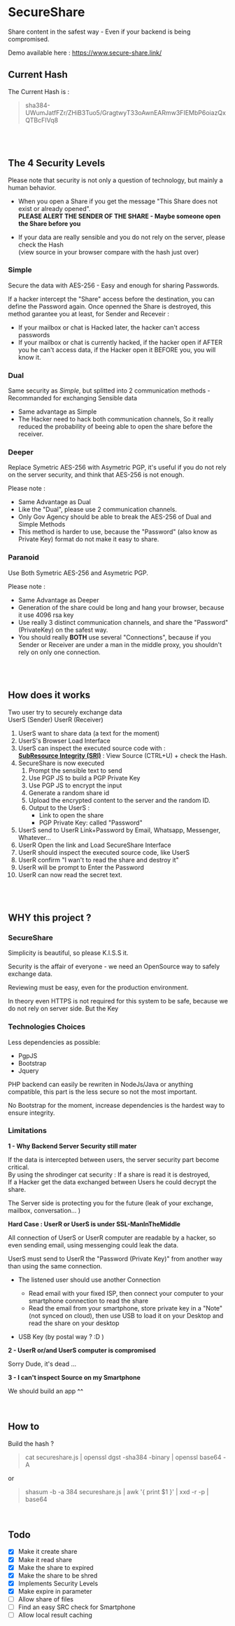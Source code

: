 # SecureShare

Share content in the safest way - Even if your backend is being compromised.

Demo available here : <a href="https://www.secure-share.link/" target="_blank">https://www.secure-share.link/</a>

##  Current Hash

The Current Hash is : 
> sha384-UWumJatfFZr/ZHiB3Tuo5/GragtwyT33oAwnEARmw3FIEMbP6oiazQxQTBcFIVq8




<br/>
<br/>

## The 4 Security Levels 

Please note that security is not only a question of technology, but mainly a human behavior.

- When you open a Share if you get the message "This Share does not exist or already opened".<br>
<b>PLEASE ALERT THE SENDER OF THE SHARE - Maybe someone open the Share before you</b>

- If your data are really sensible and you do not rely on the server, please check the Hash<br>
(view source in your browser compare with the hash just over)  

### Simple 

Secure the data with AES-256 - Easy and enough for sharing Passwords.

If a hacker intercept the "Share" access before the destination, you can define the Password again.
Once openned the Share is destroyed, this method garantee you at least, for Sender and Receveir :
- If your mailbox or chat is Hacked later, the hacker can't access passwords 
- If your mailbox or chat is currently hacked, if the hacker open if AFTER you he can't access data, if the Hacker open it BEFORE you, you will know it.<br>


### Dual

Same security as <i>Simple</i>, but splitted into 2 communication methods - Recommanded for exchanging Sensible data

- Same advantage as Simple
- The Hacker need to hack both communication channels, So it really reduced the probability of beeing able to open the share before the receiver.
  

### Deeper

Replace Symetric AES-256 with Asymetric PGP, it's useful if you do not rely on the server security, and think that AES-256 is not enough.

Please note :
- Same Advantage as Dual
- Like the "Dual", please use 2 communication channels. 
- Only Gov Agency should be able to break the AES-256 of Dual and Simple Methods
- This method is harder to use, because the "Password" (also know as Private Key) format do not make it easy to share. 

### Paranoid 

Use Both Symetric AES-256 and Asymetric PGP.

Please note : 
- Same Advantage as Deeper
- Generation of the share could be long and hang your browser, because it use 4096 rsa key
- Use really 3 distinct communication channels, and share the "Password" (PrivateKey) on the safest way.
- You should really <b>BOTH</b> use several "Connections", because if you Sender or Receiver are under a man in the middle proxy, you shouldn't rely on only one connection.  

<br/>
<br/>

## How does it works

Two user try to securely exchange data<br>
UserS (Sender) UserR (Receiver)
 
1. UserS want to share data (a text for the moment)
1. UserS's Browser Load Interface
1. UserS can inspect the executed source code with :<br> <a href="https://developer.mozilla.org/en-US/docs/Web/Security/Subresource_Integrity">**SubResource Integrity (SRI)**</a> : View Source (CTRL+U) + check the Hash.
1. SecureShare is now executed
    1. Prompt the sensible text to send
    1. Use PGP JS to build a PGP Private Key
    1. Use PGP JS to encrypt the input
    1. Generate a random share id
    1. Upload the encrypted content to the server and the random ID. 
    1. Output to the UserS : 
        - Link to open the share
        - PGP Private Key: called "Password"
1. UserS send to UserR Link+Password by Email, Whatsapp, Messenger, Whatever...
1. UserR Open the link and Load SecureShare Interface
1. UserR should inspect the executed source code, like UserS
1. UserR confirm "I wan't to read the share and destroy it"
1. UserR will be prompt to Enter the Password
1. UserR can now read the secret text.

<br>
<br>

## WHY this project ?

### SecureShare

Simplicity is beautiful, so please K.I.S.S it. 

Security is the affair of everyone - we need an OpenSource way to safely exchange data. 

Reviewing must be easy, even for the production environment.

In theory even HTTPS is not required for this system to be safe, because we do not rely on server side. But the Key 

### Technologies Choices

Less dependencies as possible:
- PgpJS
- Bootstrap 
- Jquery 

PHP backend can easily be rewriten in NodeJs/Java or anything compatible, this part is the less secure so not the most important.

No Bootstrap for the moment, increase dependencies is the hardest way to ensure integrity.

### Limitations

**1 - Why Backend Server Security still mater**

If the data is intercepted between users, the server security part become critical.<br>
By using the shrodinger cat security : If a share is read it is destroyed,<br>
If a Hacker get the data exchanged between Users he could decrypt the share. 

The Server side is protecting you for the future (leak of your exchange, mailbox, conversation... ) 

**Hard Case : UserR or UserS is under SSL-ManInTheMiddle**

All connection of UserS or UserR computer are readable by a hacker, so even sending email, using messenging could leak the data.

UserS must send to UserR the "Password (Private Key)" from another way than using the same connection.

- The listened user should use another Connection<br>
    - Read email with your fixed ISP, then connect your computer to your smartphone connection to read the share
    - Read the email from your smartphone, store private key in a "Note" (not synced on cloud), then use USB to load it on your Desktop and read the share on your desktop

- USB Key (by postal way ? :D )

**2 - UserR or/and UserS computer is compromised**

Sorry Dude, it's dead ...

**3 - I can't inspect Source on my Smartphone**

We should build an app ^^


<br/>

## How to

Build the hash ? 

>cat secureshare.js | openssl dgst -sha384 -binary | openssl base64 -A

or

>shasum -b -a 384 secureshare.js | awk '{ print $1 }' | xxd -r -p | base64
 
<br/>

## Todo

- [X] Make it create share
- [X] Make it read share
- [X] Make the share to expired 
- [X] Make the share to be shred
- [X] Implements Security Levels
- [X] Make expire in parameter
- [ ] Allow share of files
- [ ] Find an easy SRC check for Smartphone
- [ ] Allow local result caching
<br/>